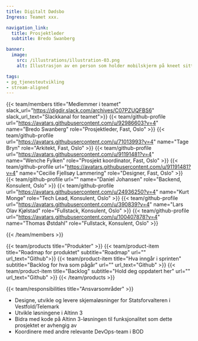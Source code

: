 ```yaml
---
title: Digitalt Dødsbo
Ingress: Teamet xxx.

navigation_link:
  title: Prosjektleder
  subtitle: Bredo Swanberg

banner:
  image:
    src: /illustrations/illustration-03.png
    alt: Illustrasjon av en person som holder mobilskjerm på kneet sitt

tags:
- pg_tjenesteutvikling
- stream-aligned
---
```


{{< team/members title="Medlemmer i teamet" slack_url="https://digdir.slack.com/archives/C07PZUQFBS6" slack_url_text="Slackkanal for teamet">}}
{{< team/github-profile url="https://avatars.githubusercontent.com/u/92986603?v=4" name="Bredo Swanberg" role="Prosjektleder, Fast, Oslo" >}}
{{< team/github-profile url="https://avatars.githubusercontent.com/u/71013993?v=4" name="Tage Bryn" role="Arkitekt, Fast, Oslo" >}}
{{< team/github-profile url="https://avatars.githubusercontent.com/u/91191481?v=4" name="Wenche Fylken" role="Prosjekt koordinator, Fast, Oslo" >}}
{{< team/github-profile url="https://avatars.githubusercontent.com/u/91191481?v=4" name="Cecilie Fjellsøy Lammering" role="Designer, Fast, Oslo" >}}
{{< team/github-profile url="" name="Daniel Johansen" role="Backend, Konsulent, Oslo" >}}
{{< team/github-profile url="https://avatars.githubusercontent.com/u/24936250?v=4" name="Kurt Monge" role="Tech Lead, Konsulent, Oslo" >}}
{{< team/github-profile url="https://avatars.githubusercontent.com/u/390839?v=4" name="Lars Olav Kjølstad" role="Fullstack, Konsulent, Oslo" >}}
{{< team/github-profile url="https://avatars.githubusercontent.com/u/100407878?v=4" name="Thomas Østdahl" role="Fullstack, Konsulent, Oslo" >}}



{{< /team/members >}}

{{< team/products title="Produkter" >}}
{{< team/product-item title="Roadmap for produktet" subtitle="Roadmap" url="" url_text="Github">}}
{{< team/product-item title="Hva inngår i sprinten" subtitle="Backlog for hva som pågår" url="" url_text="Github" >}}
{{< team/product-item title="Backlog" subtitle="Hold deg oppdatert her" url="" url_text="Github" >}}
{{< /team/products >}}

{{< team/responsibilities title="Ansvarsområder" >}}

- Designe, utvikle og levere skjemaløsninger for Statsforvalteren i Vestfold/Telemark
- Utvikle løsningene i Altinn 3
- Bidra med kode på Altinn 3-løsningen til funksjonalitet som dette prosjektet er avhengig av 
- Koordinere med andre relevante DevOps-team i BOD

